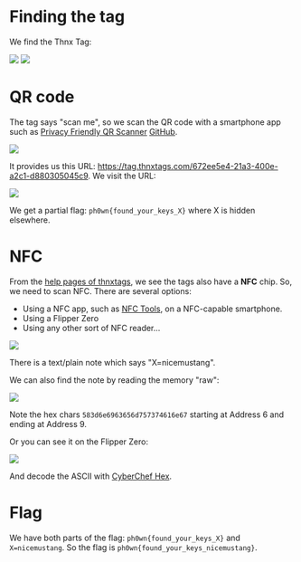 # Finding the tag

We find the Thnx Tag:

![](./recto.jpeg)
![](./verso.jpeg)

# QR code

The tag says "scan me", so we scan the QR code with a smartphone app such as [Privacy Friendly QR Scanner](https://f-droid.org/fr/packages/com.secuso.privacyFriendlyCodeScanner/) [GitHub](https://github.com/SecUSo/privacy-friendly-qr-scanner). 

![](./qr-code-scanner.jpeg)

It provides us this URL: https://tag.thnxtags.com/672ee5e4-21a3-400e-a2c1-d880305045c9. We visit the URL:

![](./qrcode-URL.jpeg)

We get a partial flag: `ph0wn{found_your_keys_X}` where X is hidden elsewhere.

# NFC

From the [help pages of thnxtags](https://en.thnxtags.com/pages/help), we see the tags also have a **NFC** chip. So, we need to scan NFC. There are several options:

- Using a NFC app, such as [NFC Tools](https://play.google.com/store/apps/details?id=com.wakdev.wdnfc), on a NFC-capable smartphone.
- Using a Flipper Zero
- Using any other sort of NFC reader...

![](./nfc-x.jpeg)

There is a text/plain note which says "X=nicemustang".

We can also find the note by reading the memory "raw":

![](./nfc-memory.jpeg)

Note the hex chars `583d6e6963656d757374616e67` starting at Address 6 and ending at Address 9.

Or you can see it on the Flipper Zero:

![](./flipper-zero-nfc.jpeg)

And decode the ASCII with [CyberChef Hex](https://gchq.github.io/CyberChef/#recipe=From_Hex('None')&input=NTgzZDZlNjk2MzY1NmQ3NTczNzQ2MTZlNjc).

# Flag

We have both parts of the flag: `ph0wn{found_your_keys_X}` and `X=nicemustang`. So the flag is `ph0wn{found_your_keys_nicemustang}`.

